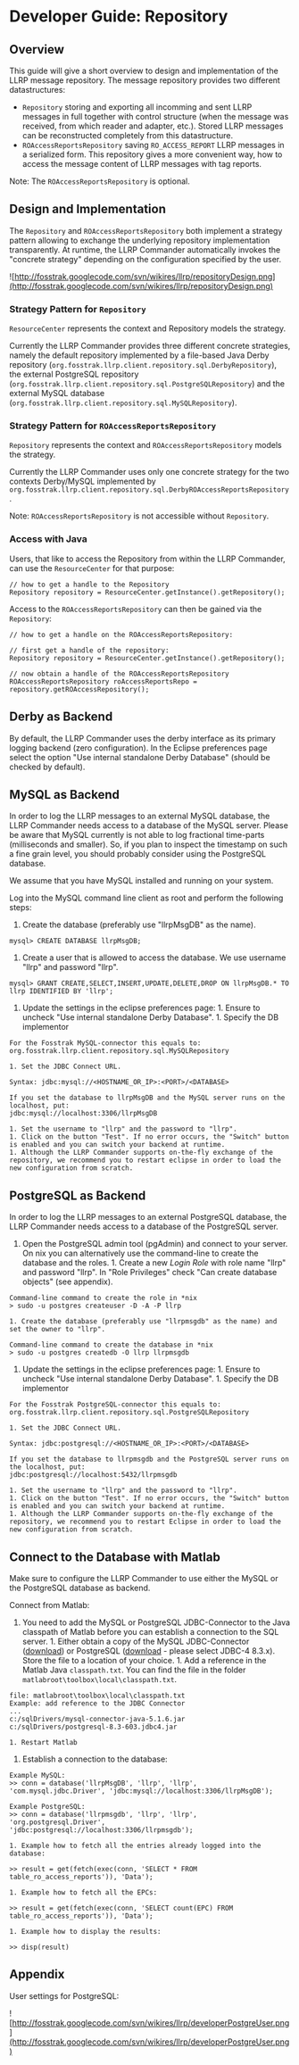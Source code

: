# Developer Guide: Repository #



## Overview ##

This guide will give a short overview to design and implementation of the LLRP message repository. The message repository provides two different datastructures:
  * `Repository` storing and exporting all incomming and sent LLRP messages in full together with control structure (when the message was received, from which reader and adapter, etc.). Stored LLRP messages can be reconstructed completely from this datastructure.
  * `ROAccessReportsRepository` saving `RO_ACCESS_REPORT` LLRP messages in a serialized form. This repository gives a more convenient way, how to access the message content of LLRP messages with tag reports.

Note: The `ROAccessReportsRepository` is optional.

## Design and Implementation ##

The `Repository` and `ROAccessReportsRepository` both implement a strategy pattern allowing to exchange the underlying repository implementation transparently. At runtime, the LLRP Commander automatically invokes the "concrete strategy" depending on the configuration specified by the user.

![http://fosstrak.googlecode.com/svn/wikires/llrp/repositoryDesign.png](http://fosstrak.googlecode.com/svn/wikires/llrp/repositoryDesign.png)

### Strategy Pattern for `Repository` ###

`ResourceCenter` represents the context and Repository models the strategy.

Currently the LLRP Commander provides three different concrete strategies, namely the default repository implemented by a file-based Java Derby repository (`org.fosstrak.llrp.client.repository.sql.DerbyRepository`), the external PostgreSQL repository (`org.fosstrak.llrp.client.repository.sql.PostgreSQLRepository`) and the external MySQL database (`org.fosstrak.llrp.client.repository.sql.MySQLRepository`).

### Strategy Pattern for `ROAccessReportsRepository` ###

`Repository` represents the context and `ROAccessReportsRepository` models the strategy.

Currently the LLRP Commander uses only one concrete strategy for the two contexts Derby/MySQL implemented by `org.fosstrak.llrp.client.repository.sql.DerbyROAccessReportsRepository`.

Note: `ROAccessReportsRepository` is not accessible without `Repository`.

### Access with Java ###

Users, that like to access the Repository from within the LLRP Commander, can use the `ResourceCenter` for that purpose:

```
// how to get a handle to the Repository
Repository repository = ResourceCenter.getInstance().getRepository();
```

Access to the `ROAccessReportsRepository` can then be gained via the `Repository`:

```
// how to get a handle on the ROAccessReportsRepository:

// first get a handle of the repository:
Repository repository = ResourceCenter.getInstance().getRepository();

// now obtain a handle of the ROAccessReportsRepository
ROAccessReportsRepository roAccessReportsRepo = repository.getROAccessRepository();
```

## Derby as Backend ##

By default, the LLRP Commander uses the derby interface as its primary logging backend (zero configuration). In the Eclipse preferences page select the option "Use internal standalone Derby Database" (should be checked by default).

## MySQL as Backend ##

In order to log the LLRP messages to an external MySQL database, the LLRP Commander needs access to a database of the MySQL server. Please be aware that MySQL currently is not able to log fractional time-parts (milliseconds and smaller). So, if you plan to inspect the timestamp on such a fine grain level, you should probably consider using the PostgreSQL database.

We assume that you have MySQL installed and running on your system.

Log into the MySQL command line client as root and perform the following steps:

  1. Create the database (preferably use "llrpMsgDB" as the name).
```
mysql> CREATE DATABASE llrpMsgDB;
```
  1. Create a user that is allowed to access the database. We use username "llrp" and password "llrp".
```
mysql> GRANT CREATE,SELECT,INSERT,UPDATE,DELETE,DROP ON llrpMsgDB.* TO llrp IDENTIFIED BY 'llrp';
```
  1. Update the settings in the eclipse preferences page:
    1. Ensure to uncheck "Use internal standalone Derby Database".
    1. Specify the DB implementor
```
For the Fosstrak MySQL-connector this equals to:
org.fosstrak.llrp.client.repository.sql.MySQLRepository
```
    1. Set the JDBC Connect URL.
```
Syntax: jdbc:mysql://<HOSTNAME_OR_IP>:<PORT>/<DATABASE>

If you set the database to llrpMsgDB and the MySQL server runs on the localhost, put:
jdbc:mysql://localhost:3306/llrpMsgDB
```
    1. Set the username to "llrp" and the password to "llrp".
    1. Click on the button "Test". If no error occurs, the "Switch" button is enabled and you can switch your backend at runtime.
    1. Although the LLRP Commander supports on-the-fly exchange of the repository, we recommend you to restart eclipse in order to load the new configuration from scratch.

## PostgreSQL as Backend ##

In order to log the LLRP messages to an external PostgreSQL database, the LLRP Commander needs access to a database of the PostgreSQL server.

  1. Open the PostgreSQL admin tool (pgAdmin) and connect to your server. On nix you can alternatively use the command-line to create the database and the roles.
    1. Create a new _Login Role_ with role name "llrp" and password "llrp". In "Role Privileges" check "Can create database objects" (see appendix).
```
Command-line command to create the role in *nix
> sudo -u postgres createuser -D -A -P llrp
```
    1. Create the database (preferably use "llrpmsgdb" as the name) and set the owner to "llrp".
```
Command-line command to create the database in *nix
> sudo -u postgres createdb -O llrp llrpmsgdb
```
  1. Update the settings in the eclipse preferences page:
    1. Ensure to uncheck "Use internal standalone Derby Database".
    1. Specify the DB implementor
```
For the Fosstrak PostgreSQL-connector this equals to:
org.fosstrak.llrp.client.repository.sql.PostgreSQLRepository
```
    1. Set the JDBC Connect URL.
```
Syntax: jdbc:postgresql://<HOSTNAME_OR_IP>:<PORT>/<DATABASE>

If you set the database to llrpmsgdb and the PostgreSQL server runs on the localhost, put:
jdbc:postgresql://localhost:5432/llrpmsgdb
```
    1. Set the username to "llrp" and the password to "llrp".
    1. Click on the button "Test". If no error occurs, the "Switch" button is enabled and you can switch your backend at runtime.
    1. Although the LLRP Commander supports on-the-fly exchange of the repository, we recommend you to restart Eclipse in order to load the new configuration from scratch.

## Connect to the Database with Matlab ##

Make sure to configure the LLRP Commander to use either the MySQL or the PostgreSQL database as backend.

Connect from Matlab:

  1. You need to add the MySQL or PostgreSQL JDBC-Connector to the Java classpath of Matlab before you can establish a connection to the SQL server.
    1. Either obtain a copy of the MySQL JDBC-Connector ([download](http://dev.mysql.com/downloads/connector/j/5.1.html)) or PostgreSQL ([download](http://jdbc.postgresql.org/download.html) - please select JDBC-4 8.3.x). Store the file to a location of your choice.
    1. Add a reference in the Matlab Java `classpath.txt`. You can find the file in the folder `matlabroot\toolbox\local\classpath.txt`.
```
file: matlabroot\toolbox\local\classpath.txt
Example: add reference to the JDBC Connector
...
c:/sqlDrivers/mysql-connector-java-5.1.6.jar
c:/sqlDrivers/postgresql-8.3-603.jdbc4.jar
```
    1. Restart Matlab
  1. Establish a connection to the database:
```
Example MySQL:
>> conn = database('llrpMsgDB', 'llrp', 'llrp', 'com.mysql.jdbc.Driver', 'jdbc:mysql://localhost:3306/llrpMsgDB');

Example PostgreSQL:
>> conn = database('llrpmsgdb', 'llrp', 'llrp', 'org.postgresql.Driver', 'jdbc:postgresql://localhost:3306/llrpmsgdb');
```
    1. Example how to fetch all the entries already logged into the database:
```
>> result = get(fetch(exec(conn, 'SELECT * FROM table_ro_access_reports')), 'Data');
```
    1. Example how to fetch all the EPCs:
```
>> result = get(fetch(exec(conn, 'SELECT count(EPC) FROM table_ro_access_reports')), 'Data');
```
    1. Example how to display the results:
```
>> disp(result)
```

## Appendix ##

User settings for PostgreSQL:

![http://fosstrak.googlecode.com/svn/wikires/llrp/developerPostgreUser.png](http://fosstrak.googlecode.com/svn/wikires/llrp/developerPostgreUser.png)